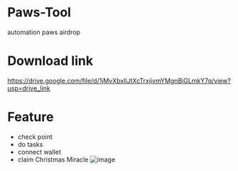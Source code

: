 # Paws-Tool

automation paws airdrop


# Download link

https://drive.google.com/file/d/1jMvXbxlIJtXcTrxjivmYMgnBiGLmkY7q/view?usp=drive_link

# Feature
+ check point
+ do tasks
+ connect wallet
+ claim Christmas Miracle
  ![image](https://github.com/user-attachments/assets/a4d884f3-2ffc-469c-84fe-0ab5e31b0750)
